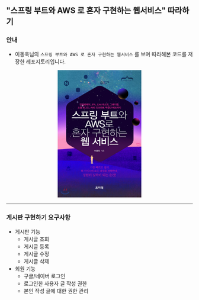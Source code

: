 ## "스프링 부트와 AWS 로 혼자 구현하는 웹서비스" 따라하기
### 안내
- 이동욱님의 `스프링 부트와 AWS 로 혼자 구현하는 웹서비스` 를 보며 따라해본 코드를 저장한 레포지토리입니다.

<div style="text-align: center;">
    <img src="./BookCover.png"  width=45% height=45% >
</div>

---

### 게시판 구현하기 요구사항
- 게시판 기능
  - 게시글 조회
  - 게시글 등록
  - 게시글 수정
  - 게시글 삭제
- 회원 기능
  - 구글/네이버 로그인
  - 로그인한 사용자 글 작성 권한
  - 본인 작성 글에 대한 권한 관리

